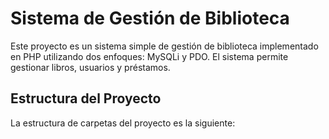 # Sistema de Gestión de Biblioteca

Este proyecto es un sistema simple de gestión de biblioteca implementado en PHP utilizando dos enfoques: MySQLi y PDO. El sistema permite gestionar libros, usuarios y préstamos.

## Estructura del Proyecto

La estructura de carpetas del proyecto es la siguiente:

